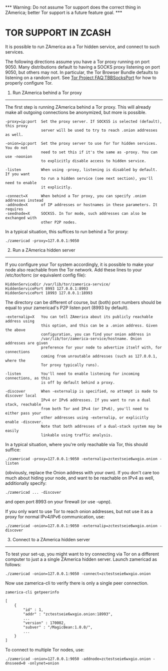*** Warning: Do not assume Tor support does the correct thing in ZAmerica; better Tor support is a future feature goal. ***

TOR SUPPORT IN ZCASH
====================

It is possible to run ZAmerica as a Tor hidden service, and connect to such services.

The following directions assume you have a Tor proxy running on port 9050. Many distributions default to having a SOCKS proxy listening on port 9050, but others may not. In particular, the Tor Browser Bundle defaults to listening on a random port. See [Tor Project FAQ:TBBSocksPort](https://www.torproject.org/docs/faq.html.en#TBBSocksPort) for how to properly
configure Tor.


1. Run ZAmerica behind a Tor proxy
-------------------------------

The first step is running ZAmerica behind a Tor proxy. This will already make all
outgoing connections be anonymized, but more is possible.

	-proxy=ip:port  Set the proxy server. If SOCKS5 is selected (default), this proxy
	                server will be used to try to reach .onion addresses as well.

	-onion=ip:port  Set the proxy server to use for Tor hidden services. You do not
	                need to set this if it's the same as -proxy. You can use -noonion
	                to explicitly disable access to hidden service.

	-listen         When using -proxy, listening is disabled by default. If you want
	                to run a hidden service (see next section), you'll need to enable
	                it explicitly.

	-connect=X      When behind a Tor proxy, you can specify .onion addresses instead
	-addnode=X      of IP addresses or hostnames in these parameters. It requires
	-seednode=X     SOCKS5. In Tor mode, such addresses can also be exchanged with
	                other P2P nodes.

In a typical situation, this suffices to run behind a Tor proxy:

	./zamericad -proxy=127.0.0.1:9050


2. Run a ZAmerica hidden server
----------------------------

If you configure your Tor system accordingly, it is possible to make your node also
reachable from the Tor network. Add these lines to your /etc/tor/torrc (or equivalent
config file):

	HiddenServiceDir /var/lib/tor/zamerica-service/
	HiddenServicePort 8993 127.0.0.1:8993
	HiddenServicePort 18993 127.0.0.1:18993

The directory can be different of course, but (both) port numbers should be equal to
your zamericad's P2P listen port (8993 by default).

	-externalip=X   You can tell ZAmerica about its publicly reachable address using
	                this option, and this can be a .onion address. Given the above
	                configuration, you can find your onion address in
	                /var/lib/tor/zamerica-service/hostname. Onion addresses are given
	                preference for your node to advertize itself with, for connections
	                coming from unroutable addresses (such as 127.0.0.1, where the
	                Tor proxy typically runs).

	-listen         You'll need to enable listening for incoming connections, as this
	                is off by default behind a proxy.

	-discover       When -externalip is specified, no attempt is made to discover local
	                IPv4 or IPv6 addresses. If you want to run a dual stack, reachable
	                from both Tor and IPv4 (or IPv6), you'll need to either pass your
	                other addresses using -externalip, or explicitly enable -discover.
	                Note that both addresses of a dual-stack system may be easily
	                linkable using traffic analysis.

In a typical situation, where you're only reachable via Tor, this should suffice:

	./zamericad -proxy=127.0.0.1:9050 -externalip=zctestseie6wxgio.onion -listen

(obviously, replace the Onion address with your own). If you don't care too much
about hiding your node, and want to be reachable on IPv4 as well, additionally
specify:

	./zamericad ... -discover

and open port 8993 on your firewall (or use -upnp).

If you only want to use Tor to reach onion addresses, but not use it as a proxy
for normal IPv4/IPv6 communication, use:

	./zamericad -onion=127.0.0.1:9050 -externalip=zctestseie6wxgio.onion -discover


3. Connect to a ZAmerica hidden server
-----------------------------------

To test your set-up, you might want to try connecting via Tor on a different computer to just a
a single ZAmerica hidden server. Launch zamericad as follows:

	./zamericad -onion=127.0.0.1:9050 -connect=zctestseie6wxgio.onion

Now use zamerica-cli to verify there is only a single peer connection.

	zamerica-cli getpeerinfo

	[
	    {
	        "id" : 1,
	        "addr" : "zctestseie6wxgio.onion:18993",
	        ...
	        "version" : 170002,
	        "subver" : "/MagicBean:1.0.0/",
	        ...
	    }
	]

To connect to multiple Tor nodes, use:

	./zamericad -onion=127.0.0.1:9050 -addnode=zctestseie6wxgio.onion -dnsseed=0 -onlynet=onion
